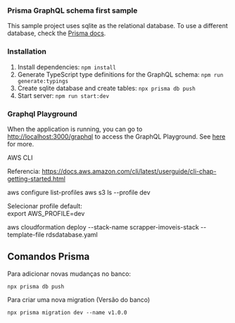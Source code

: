 ### Prisma GraphQL schema first sample

This sample project uses sqlite as the relational database. To use a different database, check the [Prisma docs](https://www.prisma.io/docs/getting-started).

### Installation

1. Install dependencies: `npm install`
2. Generate TypeScript type definitions for the GraphQL schema: `npm run generate:typings`
3. Create sqlite database and create tables: `npx prisma db push`
4. Start server: `npm run start:dev`

### Graphql Playground

When the application is running, you can go to [http://localhost:3000/graphql](http://localhost:3000/graphql) to access the GraphQL Playground.  See [here](https://docs.nestjs.com/graphql/quick-start#playground) for more.



AWS CLI

Referencia: https://docs.aws.amazon.com/cli/latest/userguide/cli-chap-getting-started.html

aws configure list-profiles
aws s3 ls --profile dev

Selecionar profile default: <br/>
export AWS_PROFILE=dev

aws cloudformation deploy --stack-name scrapper-imoveis-stack --template-file rdsdatabase.yaml


## Comandos Prisma

Para adicionar novas mudanças no banco:

```
npx prisma db push
```

Para criar uma nova migration (Versão do banco)

```
npx prisma migration dev --name v1.0.0
```